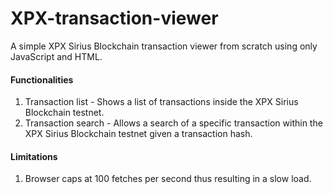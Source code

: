 # XPX-transaction-viewer
A simple XPX Sirius Blockchain transaction viewer from scratch using only JavaScript and HTML.
#### Functionalities
1. Transaction list - Shows a list of transactions inside the XPX Sirius Blockchain testnet.
2. Transaction search - Allows a search of a specific transaction within the XPX Sirius Blockchain testnet given a transaction hash.

#### Limitations
1. Browser caps at 100 fetches per second thus resulting in a slow load.

